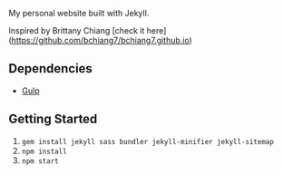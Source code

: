 
My personal website built with Jekyll.

Inspired by Brittany Chiang
[check it here] (https://github.com/bchiang7/bchiang7.github.io)
## Dependencies

- [Gulp](https://gulpjs.com/)

## Getting Started

1.  `gem install jekyll sass bundler jekyll-minifier jekyll-sitemap`
2.  `npm install`
3.  `npm start`
